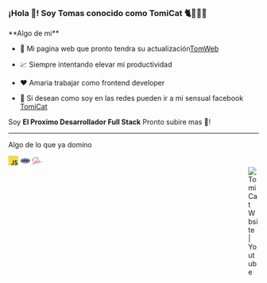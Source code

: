 <h3>¡Hola 👋! Soy Tomas conocido como TomiCat 🐈👨🏻‍💻</h3>
**Algo de mi**

- 💼 Mi pagina web que pronto tendra su actualización[TomWeb](https://tomi-black.github.io/Tomicat-web)

- 📈 Siempre intentando elevar mi productividad

- ❤️ Amaria trabajar como frontend developer

- 💬 Si desean como soy en las redes pueden ir a mi sensual facebook [TomiCat](https://www.facebook.com/Gatitok/)
<p>Soy <strong>El Proximo Desarrollador Full Stack</strong> Pronto subire mas 👀!</br></p>
<hr>
<p>Algo de lo que ya domino</p>
<code><img height="20" src="https://raw.githubusercontent.com/github/explore/80688e429a7d4ef2fca1e82350fe8e3517d3494d/topics/javascript/javascript.png"></code>
<code><img height="20" src="https://raw.githubusercontent.com/github/explore/80688e429a7d4ef2fca1e82350fe8e3517d3494d/topics/php/php.png"></code>
<code><img height="20" src="https://raw.githubusercontent.com/github/explore/5c058a388828bb5fde0bcafd4bc867b5bb3f26f3/topics/sass/sass.png"></code>
<br>
<a href="https://www.youtube.com/channel/UCY_dvGfyBuLCvU_GHAYyOWQ">
  <img align="right" alt="TomiCat Wbsite | Youtube" width="21px" src="https://www.youtube.com/s/desktop/38f838ea/img/favicon_32x32.png" />
</a>
